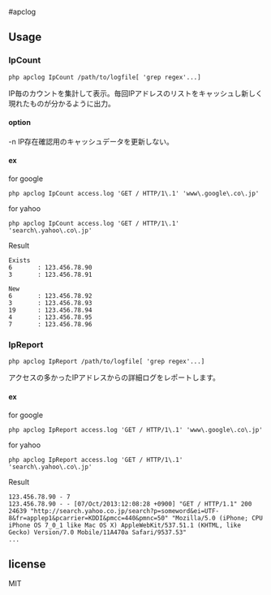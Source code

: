 #apclog

## Usage

### IpCount
```
php apclog IpCount /path/to/logfile[ 'grep regex'...]
```

IP毎のカウントを集計して表示。毎回IPアドレスのリストをキャッシュし新しく現れたものが分かるように出力。

#### option
-n IP存在確認用のキャッシュデータを更新しない。

#### ex

for google
```
php apclog IpCount access.log 'GET / HTTP/1\.1' 'www\.google\.co\.jp'
```

for yahoo
```
php apclog IpCount access.log 'GET / HTTP/1\.1' 'search\.yahoo\.co\.jp'
```

Result
```
Exists
6       : 123.456.78.90
3       : 123.456.78.91

New
6       : 123.456.78.92
3       : 123.456.78.93
19      : 123.456.78.94
4       : 123.456.78.95
7       : 123.456.78.96
```

### IpReport
```
php apclog IpReport /path/to/logfile[ 'grep regex'...]
```

アクセスの多かったIPアドレスからの詳細ログをレポートします。

#### ex

for google
```
php apclog IpReport access.log 'GET / HTTP/1\.1' 'www\.google\.co\.jp'
```

for yahoo
```
php apclog IpReport access.log 'GET / HTTP/1\.1' 'search\.yahoo\.co\.jp'
```

Result
```
123.456.78.90 - 7
123.456.78.90 - - [07/Oct/2013:12:08:28 +0900] "GET / HTTP/1.1" 200 24639 "http://search.yahoo.co.jp/search?p=someword&ei=UTF-8&fr=applep1&pcarrier=KDDI&pmcc=440&pmnc=50" "Mozilla/5.0 (iPhone; CPU iPhone OS 7_0_1 like Mac OS X) AppleWebKit/537.51.1 (KHTML, like Gecko) Version/7.0 Mobile/11A470a Safari/9537.53"
...
```

## license
MIT
